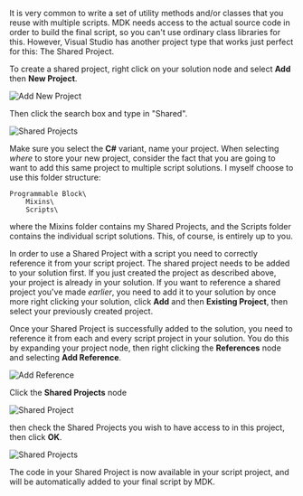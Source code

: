 It is very common to write a set of utility methods and/or classes that you reuse with multiple scripts. MDK needs access to the actual source code in order to build the final script, so you can't use ordinary class libraries for this. However, Visual Studio has another project type that works just perfect for this: The Shared Project.

To create a shared project, right click on your solution node and select **Add** then **New Project**.

![Add New Project](https://github.com/malware-dev/MDK-SE/blob/master/images/addnewproject.jpg)

Then click the search box and type in "Shared". 

![Shared Projects](https://github.com/malware-dev/MDK-SE/blob/master/images/sharedproject.jpg)

Make sure you select the **C#** variant, name your project. When selecting _where_ to store your new project, consider the fact that you are going to want to add this same project to multiple script solutions. I myself choose to use this folder structure:

```
Programmable Block\
    Mixins\
    Scripts\
```
where the Mixins folder contains my Shared Projects, and the Scripts folder contains the individual script solutions. This, of course, is entirely up to you.

In order to use a Shared Project with a script you need to correctly reference it from your script project. The shared project needs to be added to your solution first. If you just created the project as described above, your project is already in your solution. If you want to reference a shared project you've made _earlier_, you need to add it to your solution by once more right clicking your solution, click **Add** and then **Existing Project**, then select your previously created project.

Once your Shared Project is successfully added to the solution, you need to reference it from each and every script project in your solution. You do this by expanding your project node, then right clicking the **References** node and selecting **Add Reference**.

![Add Reference](https://github.com/malware-dev/MDK-SE/blob/master/images/addreference.jpg)

Click the **Shared Projects** node

![Shared Project](https://github.com/malware-dev/MDK-SE/blob/master/images/sharedprojects.jpg)

then check the Shared Projects you wish to have access to in this project, then click **OK**. 

![Shared Projects](https://github.com/malware-dev/MDK-SE/blob/master/images/sharedprojectlist.jpg)

The code in your Shared Project is now available in your script project, and will be automatically added to your final script by MDK.